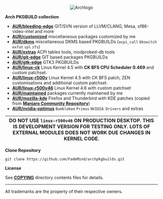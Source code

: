 
<p align="center">
  <img src="https://upload.wikimedia.org/wikipedia/commons/thumb/1/17/Archlinux-vert-dark.svg/365px-Archlinux-vert-dark.svg.png" alt="Archlogo"/>
</p>

**Arch PKGBUILD collection**

* [**AUR/bleeding-edge**](https://github.com/FadeMind/archpkgbuilds/tree/master/AUR/bleeding-edge)  GIT/SVN version of LLVM/CLANG, Mesa, xf86-video-intel and more 
* [**AUR/customized**](https://github.com/FadeMind/archpkgbuilds/tree/master/AUR/customized)    miscellaneous packages customized by me
* [**AUR/dkms**](https://github.com/FadeMind/archpkgbuilds/tree/master/AUR/dkms)    miscellaneous DKMS based PKGBUILDs (`acpi_call` `bbswitch` `exfat` `spl` `zfs`)
* [**AUR/extras**](https://github.com/FadeMind/archpkgbuilds/tree/master/AUR/extras)    ACPI tables tools, modprobed-db tools
* [**AUR/git-edge**](https://github.com/FadeMind/archpkgbuilds/tree/master/AUR/git-edge)    GIT based packages PKGBUILDs
* [**AUR/gtk-edge**](https://github.com/FadeMind/archpkgbuilds/tree/master/AUR/gtk-edge)    GTK3 PKGBUILDs
* [**AUR/linux-ck**](https://github.com/FadeMind/archpkgbuilds/tree/master/AUR/linux-ck)    Linux Kernel 4.5 with **CK BFS CPU Scheduler 0.469** and custom patchset.
* [**AUR/linux-r500v**](https://github.com/FadeMind/archpkgbuilds/tree/master/AUR/linux-r500v)   Linux Kernel 4.5 with CK BFS patch, ZEN customisations and additional custom patchset.
* [**AUR/linux-r500v46**](https://github.com/FadeMind/archpkgbuilds/tree/master/AUR/linux-r500v46)  Linux Kernel 4.6 with custom patchset <br/>
* [**AUR/maintained**](https://github.com/FadeMind/archpkgbuilds/tree/master/AUR/maintained)    packages currently maintained by me
* [**AUR/mozilla-kde**](https://github.com/FadeMind/archpkgbuilds/tree/master/AUR/mozilla-kde)  Firefox and Thunderbird with KDE patches (copied from [**Manjaro Community Repository**](https://github.com/manjaro/packages-community))
* [**AUR/nvidia-optimus**](https://github.com/FadeMind/archpkgbuilds/tree/master/AUR/nvidia-optimus)    `Bumblebee` `Primus` `NVIDIA Drivers` and extras

| **DO NOT USE `linux-r500v46` ON PRODUCTION DESKTOP. THIS IS DEVELOPMENT VERSION FOR TESTING ONLY.** **LOTS OF EXTERNAL MODULES DOES NOT WORK DUE CHANGES IN KERNEL CODE.** |
|----------------------------------------------------------------------------------------------------------------------------------------------------------------------------|


**Clone Repository**

`git clone https://github.com/FadeMind/archpkgbuilds.git`

**License**

See [**COPYING**](https://github.com/FadeMind/archpkgbuilds/tree/master/COPYING) directory contents files for details.
<hr/>

All trademarks are the property of their respective owners.

